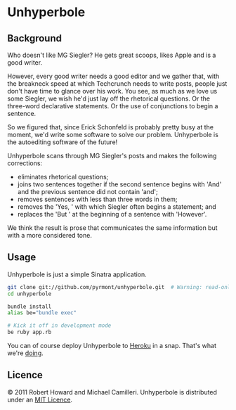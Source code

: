 Unhyperbole
================

Background
----------

Who doesn't like MG Siegler? He gets great scoops, likes Apple and is a good writer.

However, every good writer needs a good editor and we gather that, with the breakneck speed at which Techcrunch needs to write posts, people just don't have time to glance over his work. You see, as much as we love us some Siegler, we wish he'd just lay off the rhetorical questions. Or the three-word declarative statements. Or the use of conjunctions to begin a sentence.

So we figured that, since Erick Schonfeld is probably pretty busy at the moment, we'd write some software to solve our problem. Unhyperbole is the autoediting software of the future!

Unhyperbole scans through MG Siegler's posts and makes the following corrections:

- eliminates rhetorical questions;
- joins two sentences together if the second sentence begins with 'And' and the previous sentence did not contain 'and';
- removes sentences with less than three words in them;
- removes the 'Yes, ' with which Siegler often begins a statement; and
- replaces the 'But ' at the beginning of a sentence with 'However'.

We think the result is prose that communicates the same information but with a more considered tone.

Usage
-----

Unhyperbole is just a simple Sinatra application.

```bash
git clone git://github.com/pyrmont/unhyperbole.git  # Warning: read-only.
cd unhyperbole

bundle install
alias be="bundle exec"

# Kick it off in development mode
be ruby app.rb
```

You can of course deploy Unhyperbole to [Heroku](http://heroku.com/) in a snap. That's what we're [doing](http://unhyperbole.heroku.com/).

Licence
-------

&copy; 2011 Robert Howard and Michael Camilleri. Unhyperbole is distributed under an [MIT Licence](http://en.wikipedia.org/wiki/MIT_License).